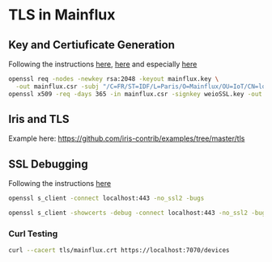 # TLS in Mainflux

## Key and Certiuficate Generation
Following the instructions [here](https://help.github.com/enterprise/11.10.340/admin/articles/using-self-signed-ssl-certificates/), [here](http://uwsgi-docs.readthedocs.io/en/latest/HTTPS.html) and especially [here](http://www.shellhacks.com/en/HowTo-Create-CSR-using-OpenSSL-Without-Prompt-Non-Interactive)

```bash
openssl req -nodes -newkey rsa:2048 -keyout mainflux.key \
  -out mainflux.csr -subj "/C=FR/ST=IDF/L=Paris/O=Mainflux/OU=IoT/CN=localhost"
openssl x509 -req -days 365 -in mainflux.csr -signkey weioSSL.key -out mainflux.crt
```

## Iris and TLS
Example here: https://github.com/iris-contrib/examples/tree/master/tls

## SSL Debugging
Following the instructions [here](https://www.kamailio.org/wiki/tutorials/tls/testing-and-debugging)
```bash
openssl s_client -connect localhost:443 -no_ssl2 -bugs
```

```bash
openssl s_client -showcerts -debug -connect localhost:443 -no_ssl2 -bugs
```

### Curl Testing
```bash
curl --cacert tls/mainflux.crt https://localhost:7070/devices
```
